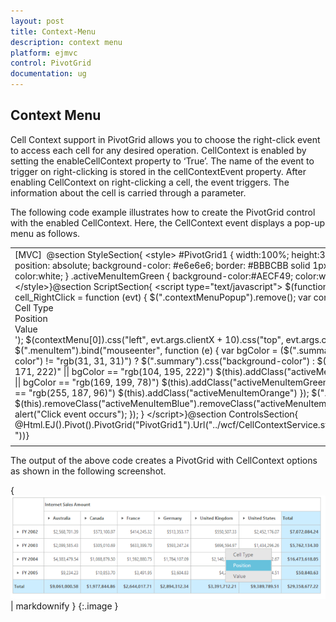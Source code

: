```yaml
---
layout: post
title: Context-Menu
description: context menu
platform: ejmvc
control: PivotGrid
documentation: ug
---
```


## Context Menu

Cell Context support in PivotGrid allows you to choose the right-click event to access each cell for any desired operation. CellContext is enabled by setting the enableCellContext property to ‘True’. The name of the event to trigger on right-clicking is stored in the cellContextEvent property. After enabling CellContext on right-clicking a cell, the event triggers. The information about the cell is carried through a parameter.

The following code example illustrates how to create the PivotGrid control with the enabled CellContext. Here, the CellContext event displays a pop-up menu as follows.



<table>
<tr>
<td>
[MVC]  @section StyleSection{    &lt;style&gt;        #PivotGrid1 {            width:100%;            height:350px;            overflow:auto;        }	        .menuItem {            padding:5px 50px 5px 20px;        }        .contextMenuPopup {            position: absolute;            background-color: #e6e6e6;            border: #BBBCBB solid 1px;            padding: 1px;            color:#565656;        }        .activeMenuItemBlue {            background-color:#66C1DC;            color:white;        }        .activeMenuItemGreen {            background-color:#AECF49;            color:white;        }        .activeMenuItemOrange {            background-color:#F9920B;            color:white;        }    &lt;/style&gt;}@section ScriptSection{    &lt;script type="text/javascript"&gt;        $(function () {            $(document).bind("click", function () {                $(".contextMenuPopup").remove();            });        });        cell_RightClick = function (evt) {            $(".contextMenuPopup").remove();            var contextMenu = $('&lt;div class="contextMenuPopup"&gt;&lt;/div&gt;');            $(contextMenu[0]).html('<div class="menuItem">Cell Type</div><div class="menuItem">Position</div><div class="menuItem">Value</div>');            $(contextMenu[0]).css("left", evt.args.clientX + 10).css("top", evt.args.clientY + 10);            $("#PivotGrid1").append(contextMenu[0]);            $(".menuItem").bind("mouseenter", function (e) {                var bgColor = ($(".summary").css("background-color") != "transparent" && $(".summary").css("background-color") != "rgb(31, 31, 31)") ? $(".summary").css("background-color") : $(".summary").css("color");                if (bgColor == "rgb(204, 237, 255)" || bgColor == "rgb(94, 171, 222)" || bgColor == "rgb(104, 195, 222)")                    $(this).addClass("activeMenuItemBlue")                else if (bgColor == "rgb(247, 252, 182)" || bgColor == "rgb(145, 170, 41)" || bgColor == "rgb(169, 199, 78)")                    $(this).addClass("activeMenuItemGreen")                else if (bgColor == "rgb(255, 238, 169)" || bgColor == "rgb(250, 161, 19)" || bgColor == "rgb(255, 187, 96)")                    $(this).addClass("activeMenuItemOrange")            });     $(".menuItem").bind("mouseleave", function (e) {                $(this).removeClass("activeMenuItemBlue").removeClass("activeMenuItemGreen").removeClass("activeMenuItemOrange");            });            $(".menuItem").click(function (e) {                alert("Click event occurs");            });        }    &lt;/script&gt;}@section ControlsSection{    @Html.EJ().Pivot().PivotGrid("PivotGrid1").Url("../wcf/CellContextService.svc").EnableCellContext(true).ClientSideEvents(events=>events.CellContext("cell_RightClick "))}</td></tr>
<tr>
<td>
</td></tr>
</table>


The output of the above code creates a PivotGrid with CellContext options as shown in the following screenshot.

{ ![](Context-Menu_images/Context-Menu_img1.png) | markdownify }
{:.image }



